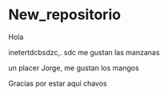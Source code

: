 # New_repositorio
Hola

inetertdcbsdzc,. sdc
me gustan las manzanas


un placer Jorge, me gustan los mangos


Gracias por estar aquí chavos
